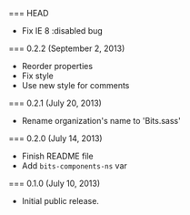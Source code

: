 === HEAD

* Fix IE 8 :disabled bug

=== 0.2.2 (September 2, 2013)

* Reorder properties
* Fix style
* Use new style for comments

=== 0.2.1 (July 20, 2013)

* Rename organization's name to 'Bits.sass'

=== 0.2.0 (July 14, 2013)

* Finish README file
* Add `bits-components-ns` var

=== 0.1.0 (July 10, 2013)

* Initial public release.
